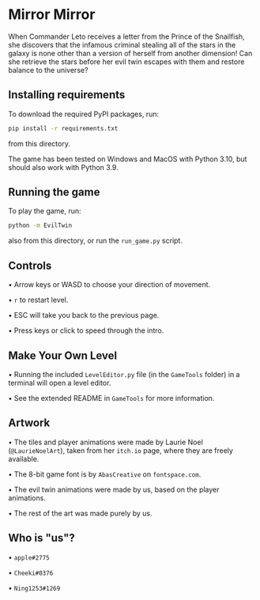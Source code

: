 <!-- https://pyweek.readthedocs.io/en/latest/help.html#how-to-submit-your-entry -->
# Mirror Mirror

When Commander Leto receives a letter from the Prince of the Snailfish,
she discovers that the infamous criminal stealing all of the stars in
the galaxy is none other than a version of herself from another dimension!
Can she retrieve the stars before her evil twin escapes with them and restore balance to the universe?

## Installing requirements

To download the required PyPI packages, run:

```sh
pip install -r requirements.txt
```

from this directory.

The game has been tested on Windows and MacOS with Python 3.10, but should also work with Python 3.9.

## Running the game

To play the game, run:

```sh
python -m EvilTwin
```

also from this directory, or run the `run_game.py` script.

## Controls

• Arrow keys or WASD to choose your direction of movement.

• `r` to restart level.

• ESC will take you back to the previous page.

• Press keys or click to speed through the intro.

## Make Your Own Level

• Running the included `LevelEditor.py` file (in the `GameTools` folder) in a terminal will open a level editor.

• See the extended README in `GameTools` for more information.

## Artwork

• The tiles and player animations were made by Laurie Noel (`@LaurieNoelArt`), taken from her `itch.io` page, where they are freely available.

• The 8-bit game font is by `AbasCreative` on `fontspace.com`.

• The evil twin animations were made by us, based on the player animations.

• The rest of the art was made purely by us.

## Who is "us"?

• `applе#2775`

• `Cheeki#0376`

• `Ning1253#1269`
